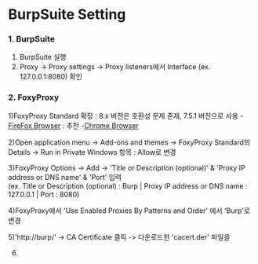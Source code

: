 # BurpSuite Setting

### 1. BurpSuite ###
  1) BurpSuite 실행
  2) Proxy -> Proxy settings -> Proxy listeners에서 Interface (ex. 127.0.0.1:8080) 확인

### 2. FoxyProxy ###
   1)FoxyProxy Standard 확장 : 8.x 버전은 호환성 문제 존재, 7.5.1 버전으로 사용
    -[FireFox Browser](https://addons.mozilla.org/en-US/firefox/addon/foxyproxy-standard/) : 추천
    -[Chrome Browser](https://chromewebstore.google.com/detail/foxyproxy/gcknhkkoolaabfmlnjonogaaifnjlfnp?hl=ko&pli=1)
       
   2)Open application menu -> Add-ons and themes -> FoxyProxy Standard의 Details -> Run in Private Windows 항목 : Allow로 변경
   
   3)FoxyProxy Options -> Add -> 'Title or Description (optional)' & 'Proxy IP address or DNS name' & 'Port' 입력  
     (ex. Title or Description (optional) : Burp  |  Proxy IP address or DNS name : 127.0.0.1  |  Port : 8080)
      
   4)FoxyProxy에서 'Use Enabled Proxies By Patterns and Order' 에서 'Burp'로 변경
   
   5)'http://burp/' -> CA Certificate 클릭 -> 다운로드한 'cacert.der' 파일을

   6)
